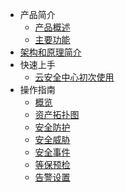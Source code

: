 


* 产品简介
    * [产品概述](/usa/concepts/overview)
    * [主要功能](/usa/concepts/function)
* [架构和原理简介](/usa/architecture)
* 快速上手
    * [云安全中心初次使用](/usa/procedure/ipblock) 
* 操作指南
    * [概览](/usa/operation/summary)
    * [资产拓扑图](/usa/operation/topology)
    * [安全防护](/usa/operation/secprotection)
    * [安全威胁](/usa/operation/secthreat)
    * [安全事件](/usa/operation/secincident)
    * [等保预检](/usa/operation/compliance)
    * [告警设置](/usa/operation/alert)

